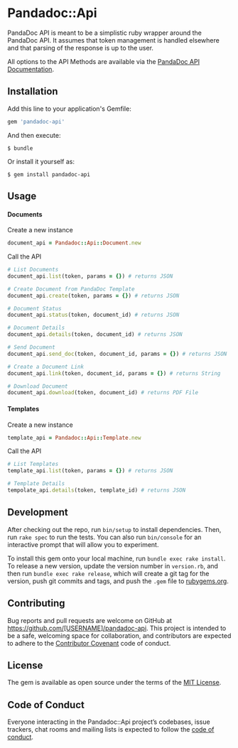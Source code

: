 # Pandadoc::Api

PandaDoc API is meant to be a simplistic ruby wrapper around the PandaDoc API. It assumes that token management is handled 
elsewhere and that parsing of the response is up to the user.

All options to the API Methods are available via the [PandaDoc API Documentation](https://developers.pandadoc.com/v1/reference).

## Installation

Add this line to your application's Gemfile:

```ruby
gem 'pandadoc-api'
```

And then execute:

    $ bundle

Or install it yourself as:

    $ gem install pandadoc-api

## Usage

#### Documents
Create a new instance
```ruby
document_api = Pandadoc::Api::Document.new
```

Call the API
```ruby
# List Documents
document_api.list(token, params = {}) # returns JSON

# Create Document from PandaDoc Template
document_api.create(token, params = {}) # returns JSON

# Document Status
document_api.status(token, document_id) # returns JSON

# Document Details
document_api.details(token, document_id) # returns JSON

# Send Document
document_api.send_doc(token, document_id, params = {}) # returns JSON

# Create a Document Link
document_api.link(token, document_id, params = {}) # returns String

# Download Document
document_api.download(token, document_id) # returns PDF File
```

#### Templates
Create a new instance
```ruby
template_api = Pandadoc::Api::Template.new
```

Call the API
```ruby
# List Templates
template_api.list(token, params = {}) # returns JSON

# Template Details
tempolate_api.details(token, template_id) # returns JSON
```

## Development

After checking out the repo, run `bin/setup` to install dependencies. Then, run `rake spec` to run the tests. You can also run `bin/console` for an interactive prompt that will allow you to experiment.

To install this gem onto your local machine, run `bundle exec rake install`. To release a new version, update the version number in `version.rb`, and then run `bundle exec rake release`, which will create a git tag for the version, push git commits and tags, and push the `.gem` file to [rubygems.org](https://rubygems.org).

## Contributing

Bug reports and pull requests are welcome on GitHub at https://github.com/[USERNAME]/pandadoc-api. This project is intended to be a safe, welcoming space for collaboration, and contributors are expected to adhere to the [Contributor Covenant](http://contributor-covenant.org) code of conduct.

## License

The gem is available as open source under the terms of the [MIT License](https://opensource.org/licenses/MIT).

## Code of Conduct

Everyone interacting in the Pandadoc::Api project’s codebases, issue trackers, chat rooms and mailing lists is expected to follow the [code of conduct](https://github.com/[USERNAME]/pandadoc-api/blob/master/CODE_OF_CONDUCT.md).
